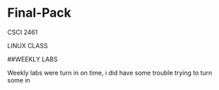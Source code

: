 # Final-Pack

CSCI 2461 

LINUX CLASS 

##WEEKLY LABS

Weekly labs were turn in on time, i did have some trouble trying to turn some in
